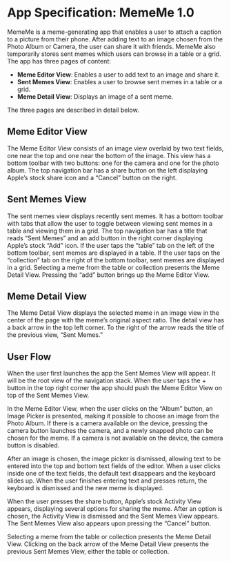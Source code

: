 # App Specification: MemeMe 1.0
MemeMe is a meme-generating app that enables a user to attach a caption to a picture from their phone. After adding text to an image chosen from the Photo Album or Camera, the user can share it with friends. MemeMe also temporarily stores sent memes which users can browse in a table or a grid.
The app has three pages of content:
- **Meme Editor View**: Enables a user to add text to an image and share it.
- **Sent Memes View**: Enables a user to browse sent memes in a table or a grid.
- **Meme Detail View**: Displays an image of a sent meme.

The three pages are described in detail below.

## Meme Editor View
The Meme Editor View consists of an image view overlaid by two text fields, one near the top and one near the bottom of the image. This view has a bottom toolbar with two buttons: one for the camera and one for the photo album. The top navigation bar has a share button on the left displaying Apple’s stock share icon and a “Cancel” button on the right.

## Sent Memes View
The sent memes view displays recently sent memes. It has a bottom toolbar with tabs that allow the user to toggle between viewing sent memes in a table and viewing them in a grid. The top navigation bar has a title that reads “Sent Memes” and an add button in the right corner displaying Apple’s stock “Add” icon.
If the user taps the “table” tab on the left of the bottom toolbar, sent memes are displayed in a table. If the user taps on the “collection” tab on the right of the bottom toolbar, sent memes are displayed in a grid. Selecting a meme from the table or collection presents the Meme Detail View. Pressing the “add” button brings up the Meme Editor View.  

## Meme Detail View
The Meme Detail View displays the selected meme in an image view in the center of the page with the meme’s original aspect ratio. The detail view has a back arrow in the top left corner. To the right of the arrow reads the title of the previous view, “Sent Memes.”

## User Flow
When the user first launches the app the Sent Memes View will appear. It will be the root view of the navigation stack. When the user taps the + button in the top right corner the app should push the Meme Editor View on top of the Sent Memes View.

In the Meme Editor View, when the user clicks on the “Album” button, an Image Picker is presented, making it possible to choose an image from the Photo Album. If there is a camera available on the device, pressing the camera button launches the camera, and a newly snapped photo can be chosen for the meme. If a camera is not available on the device, the camera button is disabled.

After an image is chosen, the image picker is dismissed, allowing text to be entered into the top and bottom text fields of the editor. When a user clicks inside one of the text fields, the default text disappears and the keyboard slides up. When the user finishes entering text and presses return, the keyboard is dismissed and the new meme is displayed.

When the user presses the share button, Apple’s stock Activity View appears, displaying several options for sharing the meme. After an option is chosen, the Activity View is dismissed and the Sent Memes View appears. The Sent Memes View also appears upon pressing the “Cancel” button.

Selecting a meme from the table or collection presents the Meme Detail View. Clicking on the  back arrow of the Meme Detail View presents the previous Sent Memes View, either the table or collection.  
